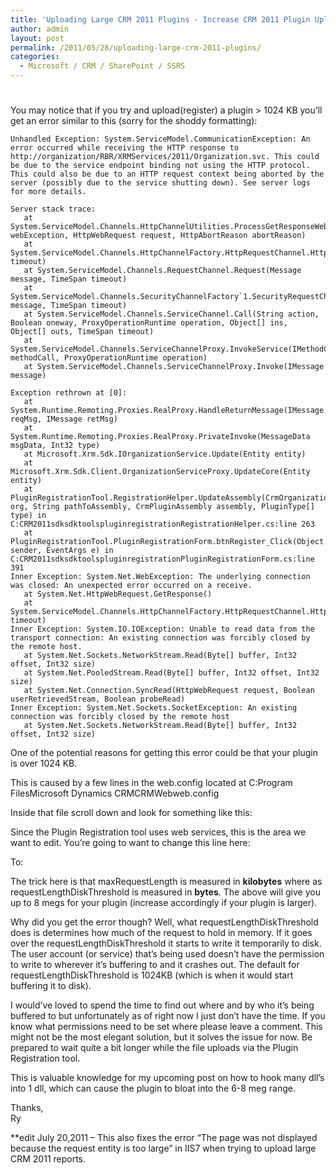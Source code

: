 ```yaml
---
title: 'Uploading Large CRM 2011 Plugins - Increase CRM 2011 Plugin Upload Size'
author: admin
layout: post
permalink: /2011/05/28/uploading-large-crm-2011-plugins/
categories:
  - Microsoft / CRM / SharePoint / SSRS
---
```

# 

You may notice that if you try and upload(register) a plugin > 1024 KB you’ll get an error similar to this (sorry for the shoddy formatting):

    Unhandled Exception: System.ServiceModel.CommunicationException: An error occurred while receiving the HTTP response to http://organization/RBR/XRMServices/2011/Organization.svc. This could be due to the service endpoint binding not using the HTTP protocol. This could also be due to an HTTP request context being aborted by the server (possibly due to the service shutting down). See server logs for more details.
    
    Server stack trace: 
       at System.ServiceModel.Channels.HttpChannelUtilities.ProcessGetResponseWebException(WebException webException, HttpWebRequest request, HttpAbortReason abortReason)
       at System.ServiceModel.Channels.HttpChannelFactory.HttpRequestChannel.HttpChannelRequest.WaitForReply(TimeSpan timeout)
       at System.ServiceModel.Channels.RequestChannel.Request(Message message, TimeSpan timeout)
       at System.ServiceModel.Channels.SecurityChannelFactory`1.SecurityRequestChannel.Request(Message message, TimeSpan timeout)
       at System.ServiceModel.Channels.ServiceChannel.Call(String action, Boolean oneway, ProxyOperationRuntime operation, Object[] ins, Object[] outs, TimeSpan timeout)
       at System.ServiceModel.Channels.ServiceChannelProxy.InvokeService(IMethodCallMessage methodCall, ProxyOperationRuntime operation)
       at System.ServiceModel.Channels.ServiceChannelProxy.Invoke(IMessage message)
    
    Exception rethrown at [0]: 
       at System.Runtime.Remoting.Proxies.RealProxy.HandleReturnMessage(IMessage reqMsg, IMessage retMsg)
       at System.Runtime.Remoting.Proxies.RealProxy.PrivateInvoke(MessageData msgData, Int32 type)
       at Microsoft.Xrm.Sdk.IOrganizationService.Update(Entity entity)
       at Microsoft.Xrm.Sdk.Client.OrganizationServiceProxy.UpdateCore(Entity entity)
       at PluginRegistrationTool.RegistrationHelper.UpdateAssembly(CrmOrganization org, String pathToAssembly, CrmPluginAssembly assembly, PluginType[] type) in C:CRM2011sdksdktoolspluginregistrationRegistrationHelper.cs:line 263
       at PluginRegistrationTool.PluginRegistrationForm.btnRegister_Click(Object sender, EventArgs e) in C:CRM2011sdksdktoolspluginregistrationPluginRegistrationForm.cs:line 391
    Inner Exception: System.Net.WebException: The underlying connection was closed: An unexpected error occurred on a receive.
       at System.Net.HttpWebRequest.GetResponse()
       at System.ServiceModel.Channels.HttpChannelFactory.HttpRequestChannel.HttpChannelRequest.WaitForReply(TimeSpan timeout)
    Inner Exception: System.IO.IOException: Unable to read data from the transport connection: An existing connection was forcibly closed by the remote host.
       at System.Net.Sockets.NetworkStream.Read(Byte[] buffer, Int32 offset, Int32 size)
       at System.Net.PooledStream.Read(Byte[] buffer, Int32 offset, Int32 size)
       at System.Net.Connection.SyncRead(HttpWebRequest request, Boolean userRetrievedStream, Boolean probeRead)
    Inner Exception: System.Net.Sockets.SocketException: An existing connection was forcibly closed by the remote host
       at System.Net.Sockets.NetworkStream.Read(Byte[] buffer, Int32 offset, Int32 size)

One of the potential reasons for getting this error could be that your plugin is over 1024 KB.

This is caused by a few lines in the web.config located at C:Program FilesMicrosoft Dynamics CRMCRMWebweb.config

Inside that file scroll down and look for something like this:

    
      
        
          

Since the Plugin Registration tool uses web services, this is the area we want to edit. You’re going to want to change this line here:

    

To:

    

The trick here is that maxRequestLength is measured in **kilobytes** where as requestLengthDiskThreshold is measured in **bytes**. The above will give you up to 8 megs for your plugin (increase accordingly if your plugin is larger). 

Why did you get the error though? Well, what requestLengthDiskThreshold does is determines how much of the request to hold in memory. If it goes over the requestLengthDiskThreshold it starts to write it temporarily to disk. The user account (or service) that’s being used doesn’t have the permission to write to wherever it’s buffering to and it crashes out. The default for requestLengthDiskThreshold is 1024KB (which is when it would start buffering it to disk).

I would’ve loved to spend the time to find out where and by who it’s being buffered to but unfortunately as of right now I just don’t have the time. If you know what permissions need to be set where please leave a comment. This might not be the most elegant solution, but it solves the issue for now. Be prepared to wait quite a bit longer while the file uploads via the Plugin Registration tool.

This is valuable knowledge for my upcoming post on how to hook many dll’s into 1 dll, which can cause the plugin to bloat into the 6-8 meg range.

Thanks,  
Ry

**edit July 20,2011 – This also fixes the error “The page was not displayed because the request entity is too large” in IIS7 when trying to upload large CRM 2011 reports.